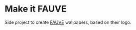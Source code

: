 # Make it FAUVE

Side project to create [FAUVE](http://fauvecorp.com/) wallpapers, based on their logo.
